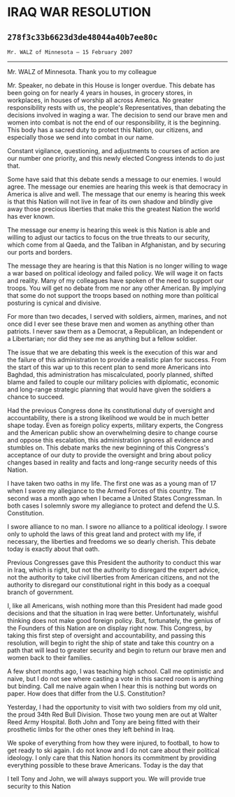 # IRAQ WAR RESOLUTION
## `278f3c33b6623d3de48044a40b7ee80c`
`Mr. WALZ of Minnesota — 15 February 2007`

---


Mr. WALZ of Minnesota. Thank you to my colleague

Mr. Speaker, no debate in this House is longer overdue. This debate 
has been going on for nearly 4 years in houses, in grocery stores, in 
workplaces, in houses of worship all across America. No greater 
responsibility rests with us, the people's Representatives, than 
debating the decisions involved in waging a war. The decision to send 
our brave men and women into combat is not the end of our 
responsibility, it is the beginning. This body has a sacred duty to 
protect this Nation, our citizens, and especially those we send into 
combat in our name.

Constant vigilance, questioning, and adjustments to courses of action 
are our number one priority, and this newly elected Congress intends to 
do just that.



Some have said that this debate sends a message to our enemies. I 
would agree. The message our enemies are hearing this week is that 
democracy in America is alive and well. The message that our enemy is 
hearing this week is that this Nation will not live in fear of its own 
shadow and blindly give away those precious liberties that make this 
the greatest Nation the world has ever known.

The message our enemy is hearing this week is this Nation is able and 
willing to adjust our tactics to focus on the true threats to our 
security, which come from al Qaeda, and the Taliban in Afghanistan, and 
by securing our ports and borders.

The message they are hearing is that this Nation is no longer willing 
to wage a war based on political ideology and failed policy. We will 
wage it on facts and reality. Many of my colleagues have spoken of the 
need to support our troops. You will get no debate from me nor any 
other American. By implying that some do not support the troops based 
on nothing more than political posturing is cynical and divisive.

For more than two decades, I served with soldiers, airmen, marines, 
and not once did I ever see these brave men and women as anything other 
than patriots. I never saw them as a Democrat, a Republican, an 
Independent or a Libertarian; nor did they see me as anything but a 
fellow soldier.

The issue that we are debating this week is the execution of this war 
and the failure of this administration to provide a realistic plan for 
success. From the start of this war up to this recent plan to send more 
Americans into Baghdad, this administration has miscalculated, poorly 
planned, shifted blame and failed to couple our military policies with 
diplomatic, economic and long-range strategic planning that would have 
given the soldiers a chance to succeed.

Had the previous Congress done its constitutional duty of oversight 
and accountability, there is a strong likelihood we would be in much 
better shape today. Even as foreign policy experts, military experts, 
the Congress and the American public show an overwhelming desire to 
change course and oppose this escalation, this administration ignores 
all evidence and stumbles on. This debate marks the new beginning of 
this Congress's acceptance of our duty to provide the oversight and 
bring about policy changes based in reality and facts and long-range 
security needs of this Nation.

I have taken two oaths in my life. The first one was as a young man 
of 17 when I swore my allegiance to the Armed Forces of this country. 
The second was a month ago when I became a United States Congressman. 
In both cases I solemnly swore my allegiance to protect and defend the 
U.S. Constitution.

I swore alliance to no man. I swore no alliance to a political 
ideology. I swore only to uphold the laws of this great land and 
protect with my life, if necessary, the liberties and freedoms we so 
dearly cherish. This debate today is exactly about that oath.

Previous Congresses gave this President the authority to conduct this 
war in Iraq, which is right, but not the authority to disregard the 
expert advice, not the authority to take civil liberties from American 
citizens, and not the authority to disregard our constitutional right 
in this body as a coequal branch of government.

I, like all Americans, wish nothing more than this President had made 
good decisions and that the situation in Iraq were better. 
Unfortunately, wishful thinking does not make good foreign policy. But, 
fortunately, the genius of the Founders of this Nation are on display 
right now. This Congress, by taking this first step of oversight and 
accountability, and passing this resolution, will begin to right the 
ship of state and take this country on a path that will lead to greater 
security and begin to return our brave men and women back to their 
families.

A few short months ago, I was teaching high school. Call me 
optimistic and naive, but I do not see where casting a vote in this 
sacred room is anything but binding. Call me naive again when I hear 
this is nothing but words on paper. How does that differ from the U.S. 
Constitution?

Yesterday, I had the opportunity to visit with two soldiers from my 
old unit, the proud 34th Red Bull Division. Those two young men are out 
at Walter Reed Army Hospital. Both John and Tony are being fitted with 
their prosthetic limbs for the other ones they left behind in Iraq.

We spoke of everything from how they were injured, to football, to 
how to get ready to ski again. I do not know and I do not care about 
their political ideology. I only care that this Nation honors its 
commitment by providing everything possible to these brave Americans. 
Today is the day that


I tell Tony and John, we will always support you. We will provide true 
security to this Nation